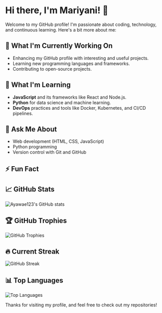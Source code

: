 # Hi there, I'm Mariyani! 👋

Welcome to my GitHub profile! I'm passionate about coding, technology, and continuous learning. Here's a bit more about me:

## 🔭 What I'm Currently Working On
- Enhancing my GitHub profile with interesting and useful projects.
- Learning new programming languages and frameworks.
- Contributing to open-source projects.

## 🌱 What I'm Learning
- **JavaScript** and its frameworks like React and Node.js.
- **Python** for data science and machine learning.
- **DevOps** practices and tools like Docker, Kubernetes, and CI/CD pipelines.

## 💬 Ask Me About
- Web development (HTML, CSS, JavaScript)
- Python programming
- Version control with Git and GitHub

## ⚡ Fun Fact

## 📈 GitHub Stats
![Ayawae123's GitHub stats](https://github-readme-stats.vercel.app/api?username=ayawae123&show_icons=true&theme=radical)

## 🏆 GitHub Trophies
![GitHub Trophies](https://github-profile-trophy.vercel.app/?username=ayawae123&theme=radical)

## 🔥 Current Streak
![GitHub Streak](https://github-readme-streak-stats.herokuapp.com/?user=ayawae123&theme=radical)

## 📊 Top Languages
![Top Languages](https://github-readme-stats.vercel.app/api/top-langs/?username=ayawae123&layout=compact&theme=radical)

Thanks for visiting my profile, and feel free to check out my repositories!
